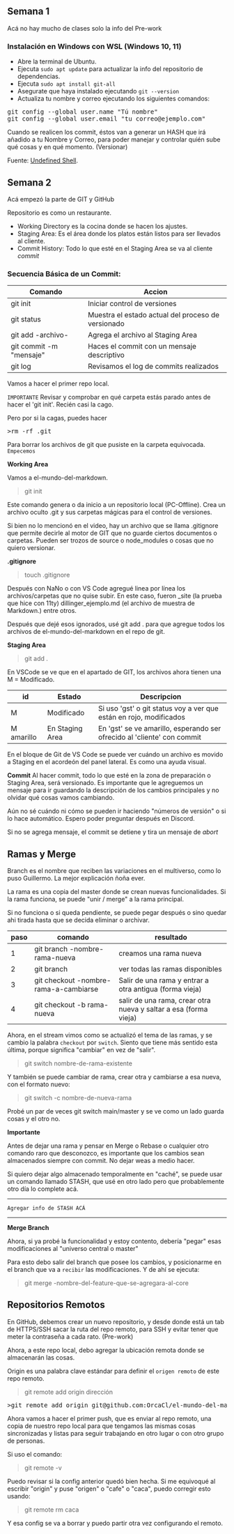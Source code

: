 ## Semana 1

Acá no hay mucho de clases solo la info del Pre-work

### Instalación en Windows con WSL (Windows 10, 11)
- Abre la terminal de Ubuntu.
- Ejecuta `sudo apt update` para actualizar la info del repositorio de dependencias.
- Ejecuta `sudo apt install git-all`
- Asegurate que haya instalado ejecutando `git --version`
- Actualiza tu nombre y correo ejecutando los siguientes comandos:

<pre>
git config --global user.name "Tú nombre"
git config --global user.email "tu_correo@ejemplo.com"
</pre>

Cuando se realicen los commit, éstos van a generar un HASH que irá añadido a tu Nombre y Correo, para poder manejar y controlar quién sube qué cosas y en qué momento. (Versionar)

Fuente: [Undefined Shell](https://undefinedshell.notion.site/2-Instalar-Git-2a65a86fc7d648cb83aaeb7ef2743d8c).

## Semana 2

Acá empezó la parte de GIT y GitHub

Repositorio es como un restaurante.

- Working Directory es la cocina donde se hacen los ajustes.
- Staging Area: Es el área donde los platos están listos para ser llevados al cliente.
- Commit History: Todo lo que esté en el Staging Area se va al cliente *commit*

### Secuencia Básica de un Commit:

| Comando | Accion |
|-|-|
| git init| Iniciar control de versiones |
| git status | Muestra el estado actual del proceso de versionado |
| git add -archivo- | Agrega el archivo al Staging Area | 
| git commit -m "mensaje" | Haces el commit con un mensaje descriptivo |
| git log | Revisamos  el log de commits realizados | 

Vamos a hacer el primer repo local.

`IMPORTANTE`
Revisar y comprobar en qué carpeta estás parado antes de hacer el 'git init'. Recién casi la cago.

Pero por si la cagas, puedes hacer 
<pre>
>rm -rf .git
</pre>

Para borrar los archivos de git que pusiste en la carpeta equivocada. `Empecemos`

**Working Area**

Vamos a el-mundo-del-markdown.
>git init

Este comando genera o da inicio a un repositorio local (PC-Offline). Crea un archivo oculto .git y sus carpetas mágicas para el control de versiones.

Si bien no lo mencionó en el video, hay un archivo que se llama .gitignore que permite decirle al motor de GIT que no guarde ciertos documentos o carpetas. Pueden ser trozos de source o node_modules o cosas que no quiero versionar.

**.gitignore**

>touch .gitignore

Después con NaNo o con VS Code agregué linea por línea los archivos/carpetas que no quise subir. En este caso, fueron _site (la prueba que hice con 11ty)
dillinger_ejemplo.md (el archivo de muestra de Markdown.) entre otros.

Después que dejé esos ignorados, usé git add . para que agregue todos los archivos de el-mundo-del-markdown en el repo de git.

**Staging Area**

>git add .

En VSCode se ve que en el apartado de GIT, los archivos ahora tienen una M = Modificado.

|id|Estado| Descripcion |
|-|-|-|
| M | Modificado | Si uso 'gst' o git status voy a ver que están en rojo, modificados |
| M amarillo | En Staging Area | En 'gst' se ve amarillo, esperando ser ofrecido al 'cliente' con commit |

En el bloque de Git de VS Code se puede ver cuándo un archivo es movido a Staging en el acordeón del panel lateral. Es como una ayuda visual.

**Commit**
Al hacer commit, todo lo que esté en la zona de preparación o Staging Area, será versionado. Es importante que le agreguemos un mensaje para ir guardando la descripción de los cambios principales y no olvidar qué cosas vamos cambiando.

Aún no sé cuándo ni cómo se pueden ir haciendo "números de versión" o si lo hace automático. Espero poder preguntar después en Discord.

Si no se agrega mensaje, el commit se detiene y tira un mensaje de _abort_

## Ramas y Merge

Branch es el nombre que reciben las variaciones en el multiverso, como lo puso Guillermo. La mejor explicación ñoña ever.

La rama es una copia del master donde se crean nuevas funcionalidades. Si la rama funciona, se puede "unir / merge" a la rama principal. 

Si no funciona o si queda pendiente, se puede pegar después o sino quedar ahi tirada hasta que se decida eliminar o archivar.

|paso| comando | resultado|
|-|-|-|
|1 | git branch -nombre-rama-nueva | creamos una rama nueva |
|2| git branch | ver todas las ramas disponibles |
|3| git checkout -nombre-rama-a-cambiarse | Salir de una rama y entrar a otra antigua (forma vieja)|
|4| git checkout -b rama-nueva | salir de una rama, crear otra nueva y saltar a esa (forma vieja)|


Ahora, en el stream vimos como se actualizó el tema de las ramas, y se cambio la palabra `checkout` por `switch`. Siento que tiene más sentido esta última, porque significa "cambiar" en vez de "salir".

>git switch nombre-de-rama-existente

Y también se puede cambiar de rama, crear otra y cambiarse a esa nueva, con el formato nuevo:

>git switch -c nombre-de-nueva-rama

Probé un par de veces git switch main/master y se ve como un lado guarda cosas y el otro no.

**Importante**

Antes de dejar una rama y pensar en Merge o Rebase o cualquier otro comando raro que desconozco, es importante que los cambios sean almacenados siempre con commit. No dejar weas a medio hacer.

Si quiero dejar algo almacenado temporalmente en "caché", se puede usar un comando llamado STASH, que usé en otro lado pero que probablemente otro día lo complete acá.

---
`Agregar info de STASH ACÁ`

---


**Merge Branch**

Ahora, si ya probé la funcionalidad y estoy contento, debería "pegar" esas modificaciones al "universo central o master"

Para esto debo salir del branch que posee los cambios, y posicionarme en el branch que va a `recibir` las modificaciones. Y de ahí se ejecuta:

>git merge -nombre-del-feature-que-se-agregara-al-core

## Repositorios Remotos

En GitHub, debemos crear un nuevo repositorio, y desde donde está un tab de HTTPS/SSH sacar la ruta del repo remoto, para SSH y evitar tener que meter la contraseña a cada rato. (Pre-work)

Ahora, a este repo local, debo agregar la ubicación remota donde se almacenarán las cosas.

Origin es una palabra clave estándar para definir el `origen remoto` de este repo remoto.

>git remote add origin dirección

<pre>
>git remote add origin git@github.com:OrcaCl/el-mundo-del-markdown.git
</pre>

Ahora vamos a hacer el primer push, que es enviar al repo remoto, una copia de nuestro repo local para que tengamos las mismas cosas sincronizadas y listas para seguir trabajando en otro lugar o con otro grupo de personas.

Si uso el comando:
>git remote -v

Puedo revisar si la config anterior quedó bien hecha.
Si me equivoqué al escribir "origin" y puse "origen" o "cafe" o "caca", puedo corregir esto usando:

>git remote rm caca

Y esa config se va a borrar y puedo partir otra vez configurando el remoto.




